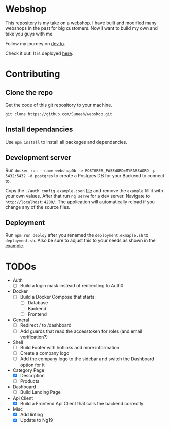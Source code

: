 # Webshop

This repository is my take on a webshop. I have built and modified many webshops in the past for big customers. Now I want to build my own and take you guys with me.

Follow my journey on [dev.to](https://dev.to/suneeh).

Check it out! It is deployed [here](https://shop.suneeh.de/).

# Contributing

## Clone the repo

Get the code of this git repository to your machine.

`git clone https://github.com/Suneeh/webshop.git`

## Install dependancies

Use `npm install` to install all packages and dependancies.

## Development server

Run `docker run --name webshopDb -e POSTGRES_PASSWORD=MYPASSWORD -p 5432:5432 -d postgres` to create a Postgres DB for your Backend to connect to.

Copy the `./auth_config.example.json` [file](https://github.com/Suneeh/webshop/blob/main/frontend/auth_config.example.json) and remove the `example` fill it with your own values. After that run `ng serve` for a dev server. Navigate to `http://localhost:4200/`. The application will automatically reload if you change any of the source files.

## Deployment

Run `npm run deploy` after you renamed the `deployment.exmaple.sh` to `deployment.sh`. Also be sure to adjust this to your needs as shown in the [example](https://github.com/Suneeh/webshop/blob/main/deploy.example.sh).

# TODOs

- Auth
  - [ ] Build a login mask instead of redirecting to Auth0
- Docker
  - [ ] Build a Docker Compose that starts:
    - [ ] Database
    - [ ] Backend
    - [ ] Frontend
- General
  - [ ] Redirect / to /dashboard
  - [ ] Add guards that read the accesstoken for roles (and email verification?)
- Shell
  - [ ] Build Footer with hotlinks and more information
  - [ ] Create a company logo
  - [ ] Add the company logo to the sidebar and switch the Dashboard option for it
- Category Page 
  - [x] Description
  - [ ] Products
- Dashboard
  - [ ] Build Landing Page
- Api Client
  - [x] Build a Frontend Api Client that calls the backend correctly
- Misc
  - [x] Add linting
  - [x] Update to Ng19